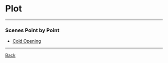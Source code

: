# Plot
---

### Scenes Point by Point
- [Cold Opening](./scenes/cold-opening.md)

---
[Back](./index.md)